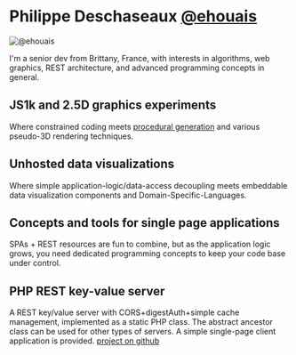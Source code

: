 # Philippe Deschaseaux [@ehouais](https://twitter.com/ehouais "@ehouais")

<section>

![@ehouais](http://www.gravatar.com/avatar/0b474c3d59aab43cb70d106f56095cbb)

I'm a senior dev from Brittany, France, with interests in algorithms, web graphics, REST architecture, and advanced programming concepts in general.

</section>

<section>

## JS1k and 2.5D graphics experiments

Where constrained coding meets [procedural generation](/2016/07/tiny-terrain-generation-algorithms-part-1-introduction) and various pseudo-3D rendering techniques.


</section>

<section>

## Unhosted data visualizations

Where simple application-logic/data-access decoupling meets embeddable data visualization components and Domain-Specific-Languages.

</section>

<section>

## Concepts and tools for single page applications

SPAs + REST resources are fun to combine, but as the application logic grows, you need dedicated programming concepts to keep your code base under control.

</section>

<section>

## PHP REST key-value server

A REST key/value server with CORS+digestAuth+simple cache management, implemented as a static PHP class. The abstract ancestor class can be used for other types of servers. A simple single-page client application is provided. [project on github](https://github.com/ehouais/PHP-servers "github")

</section>
